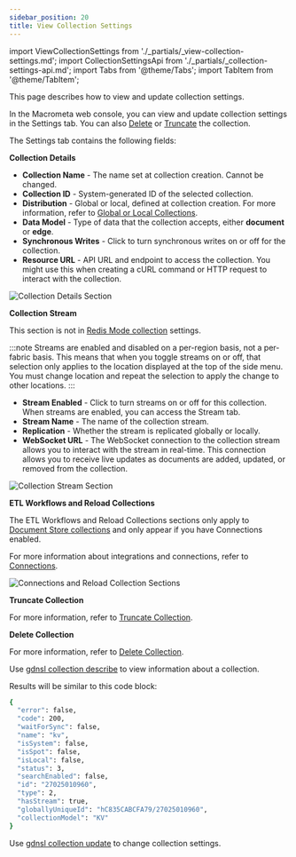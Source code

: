 ```yaml
---
sidebar_position: 20
title: View Collection Settings
---
```


import ViewCollectionSettings from './_partials/_view-collection-settings.md';
import CollectionSettingsApi from './_partials/_collection-settings-api.md';
import Tabs from '@theme/Tabs';
import TabItem from '@theme/TabItem';

This page describes how to view and update collection settings.

<Tabs groupId="operating-systems">
<TabItem value="ui" label="UI">

In the Macrometa web console, you can view and update collection settings in the Settings tab. You can also [Delete](delete-collection.md) or [Truncate](truncate-collection.md) the collection.

<ViewCollectionSettings />

The Settings tab contains the following fields:

**Collection Details**

- **Collection Name** - The name set at collection creation. Cannot be changed.
- **Collection ID** - System-generated ID of the selected collection.
- **Distribution** - Global or local, defined at collection creation. For more information, refer to [Global or Local Collections](./index.md#global-or-local-collections).
- **Data Model** - Type of data that the collection accepts, either **document** or **edge**.
- **Synchronous Writes** - Click to turn synchronous writes on or off for the collection.
- **Resource URL** - API URL and endpoint to access the collection. You might use this when creating a cURL command or HTTP request to interact with the collection.

![Collection Details Section](/img/collections/collection-details.png)

**Collection Stream**

This section is not in [Redis Mode collection](./redis-mode/) settings.

:::note
Streams are enabled and disabled on a per-region basis, not a per-fabric basis. This means that when you toggle streams on or off, that selection only applies to the location displayed at the top of the side menu. You must change location and repeat the selection to apply the change to other locations.
:::

- **Stream Enabled** - Click to turn streams on or off for this collection. When streams are enabled, you can access the Stream tab.
- **Stream Name** - The name of the collection stream.
- **Replication** - Whether the stream is replicated globally or locally.
- **WebSocket URL** - The WebSocket connection to the collection stream allows you to interact with the stream in real-time. This connection allows you to receive live updates as documents are added, updated, or removed from the collection.

![Collection Stream Section](/img/collections/collection-stream.png)

**ETL Workflows and Reload Collections**

The ETL Workflows and Reload Collections sections only apply to [Document Store collections](./documents/) and only appear if you have Connections enabled.

For more information about integrations and connections, refer to [Connections](../connections/).

![Connections and Reload Collection Sections](/img/collections/etl-workflows-and-reload-collection.png)

**Truncate Collection**

For more information, refer to [Truncate Collection](./truncate-collection).

**Delete Collection**

For more information, refer to [Delete Collection](./delete-collection).

</TabItem>
<TabItem value="cli" label="CLI">

Use [gdnsl collection describe](../cli/collections-cli#gdnsl-collection-describe) to view information about a collection.

Results will be similar to this code block:

```bash
{
  "error": false,
  "code": 200,
  "waitForSync": false,
  "name": "kv",
  "isSystem": false,
  "isSpot": false,
  "isLocal": false,
  "status": 3,
  "searchEnabled": false,
  "id": "27025010960",
  "type": 2,
  "hasStream": true,
  "globallyUniqueId": "hC835CABCFA79/27025010960",
  "collectionModel": "KV"
}
```

Use [gdnsl collection update](../cli/collections-cli#gdnsl-collection-update) to change collection settings.

</TabItem>
<TabItem value="api" label="API">

<CollectionSettingsApi />

</TabItem>
</Tabs>
